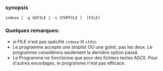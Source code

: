 ### synopsis

    indexe [ -g GOFILE | -s STOPFILE ]  [FILE]

### Quelques remarques: 

* si FILE n'est pas spécifié `indexe` lit `stdin`
* Le programme accepte une stoplist OU une golist, pas les deux. Le programme
  considèrera seulement la dernière option passé.
* Le Programme ne fonctionne que pour des fichiers textes ASCII. Pour d'autres
  encodages, le programme n'est pas efficace.
  
